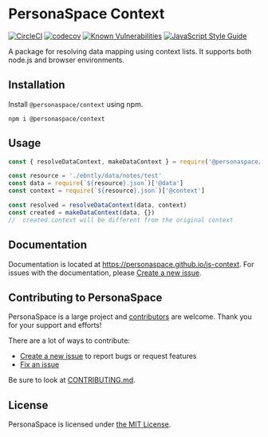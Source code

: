 # PersonaSpace Context
[![CircleCI](https://circleci.com/gh/personaspace/js-context/tree/master.svg?style=svg)](https://circleci.com/gh/personaspace/js-context/tree/master)
[![codecov](https://codecov.io/gh/personaspace/js-context/branch/master/graph/badge.svg)](https://codecov.io/gh/personaspace/js-context)
[![Known Vulnerabilities](https://snyk.io/test/github/personaspace/js-context/master/badge.svg?targetFile=package.json)](https://snyk.io/test/github/personaspace/js-context/master?targetFile=package.json)
[![JavaScript Style Guide](https://img.shields.io/badge/code_style-standard-brightgreen.svg)](https://standardjs.com)

A package for resolving data mapping using context lists. It supports both node.js and browser environments.


## Installation

Install `@personaspace/context` using npm.
```
npm i @personaspace/context
```

## Usage

```js
const { resolveDataContext, makeDataContext } = require('@personaspace/context')

const resource = './ebntly/data/notes/test'
const data = require(`${resource}.json`)['@data']
const context = require(`${resource}.json`)['@context']

const resolved = resolveDataContext(data, context)
const created = makeDataContext(data, {})
//  created.context will be different from the original context

```

## Documentation
Documentation is located at https://personaspace.github.io/js-context. For issues with the documentation, please 
[Create a new issue](https://github.com/personaspace/js-context/issues/new).

## Contributing to PersonaSpace
PersonaSpace is a large project and [contributors](https://github.com/personaspace/js-context/blob/master/CONTRIBUTORS.md) are welcome. Thank you for your support and efforts!

There are a lot of ways to contribute:

* [Create a new issue](https://github.com/personaspace/js-context/issues/new) to report bugs or request features
* [Fix an issue](https://github.com/personaspace/js-context/issues)

Be sure to look at [CONTRIBUTING.md](https://github.com/personaspace/js-context/blob/master/CONTRIBUTING.md).

## License
PersonaSpace is licensed under [the MIT License](https://github.com/personaspace/js-context/blob/master/LICENSE).
